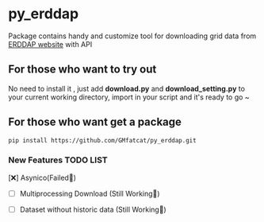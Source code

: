 # py_erddap
Package contains handy and customize tool for downloading grid data from [ERDDAP website](https://pae-paha.pacioos.hawaii.edu/erddap/griddap) with API

## For those who want to try out ##  
No need to install it , just add **download.py** and **download_setting.py** to your current working directory, import in your script and it's ready to go ~

## For those who want get a package ## 
`
pip install https://github.com/GMfatcat/py_erddap.git
`

### New Features TODO LIST
[:x:] Asynico(Failed:bug:)
- [ ] Multiprocessing Download (Still Working:bicyclist:)
- [ ] Dataset without historic data (Still Working:bicyclist:)


